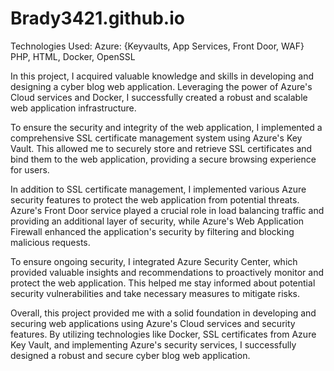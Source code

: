 ﻿# Brady3421.github.io
Technologies Used: Azure: {Keyvaults, App Services, Front Door, WAF} PHP, HTML, Docker, OpenSSL

In this project, I acquired valuable knowledge and skills in developing and designing a cyber blog web application. Leveraging the power of Azure's Cloud services and Docker, I successfully created a robust and scalable web application infrastructure.

To ensure the security and integrity of the web application, I implemented a comprehensive SSL certificate management system using Azure's Key Vault. This allowed me to securely store and retrieve SSL certificates and bind them to the web application, providing a secure browsing experience for users.

In addition to SSL certificate management, I implemented various Azure security features to protect the web application from potential threats. Azure's Front Door service played a crucial role in load balancing traffic and providing an additional layer of security, while Azure's Web Application Firewall enhanced the application's security by filtering and blocking malicious requests.

To ensure ongoing security, I integrated Azure Security Center, which provided valuable insights and recommendations to proactively monitor and protect the web application. This helped me stay informed about potential security vulnerabilities and take necessary measures to mitigate risks.

Overall, this project provided me with a solid foundation in developing and securing web applications using Azure's Cloud services and security features. By utilizing technologies like Docker, SSL certificates from Azure Key Vault, and implementing Azure's security services, I successfully designed a robust and secure cyber blog web application.
